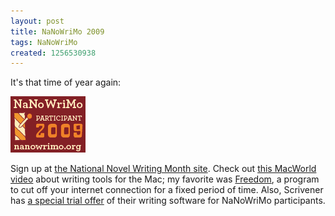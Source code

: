 ```yaml
---
layout: post
title: NaNoWriMo 2009
tags: NaNoWriMo
created: 1256530938
---
```

It's that time of year again:  

![NaNo 2009 Participant](/files/pictures/nano_09_red_participant_120x90.png)

Sign up at [the National Novel Writing Month site](http://www.nanowrimo.org/).  Check out [this MacWorld video](http://www.macworld.com/article/143348/2009/10/mwvodcast130.html) about writing tools for the Mac; my favorite was [Freedom](http://macfreedom.com/), a program to cut off your internet connection for a fixed period of time.  Also, Scrivener has [a special trial offer](http://www.literatureandlatte.com/nanowrimo.html) of their writing software for NaNoWriMo participants.
